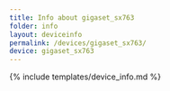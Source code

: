 ```yaml
---
title: Info about gigaset_sx763
folder: info
layout: deviceinfo
permalink: /devices/gigaset_sx763/
device: gigaset_sx763
---
```

{% include templates/device_info.md %}

